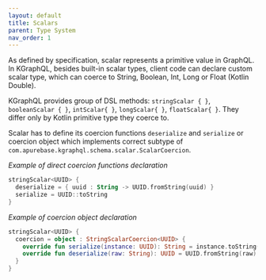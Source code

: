 ```yaml
---
layout: default
title: Scalars
parent: Type System
nav_order: 1
---
```


As defined by specification, scalar represents a primitive value in GraphQL. In KGraphQL, besides built-in scalar types, client code can declare custom scalar type, which can coerce to String, Boolean, Int, Long or Float (Kotlin Double).

KGraphQL provides group of DSL methods: `stringScalar { }`, `booleanScalar { }`, `intScalar{ }`, `longScalar{ }`, `floatScalar{ }`. They differ only by Kotlin primitive type they coerce to.

Scalar has to define its coercion functions `deserialize` and `serialize` or coercion object which implements correct subtype of `com.apurebase.kgraphql.schema.scalar.ScalarCoercion`.

*Example of direct coercion functions declaration*
```kotlin
stringScalar<UUID> {
  deserialize = { uuid : String -> UUID.fromString(uuid) }
  serialize = UUID::toString
}
```


*Example of coercion object declaration*
```kotlin
stringScalar<UUID> {
  coercion = object : StringScalarCoercion<UUID> {
    override fun serialize(instance: UUID): String = instance.toString()
    override fun deserialize(raw: String): UUID = UUID.fromString(raw)
  }
}
```
